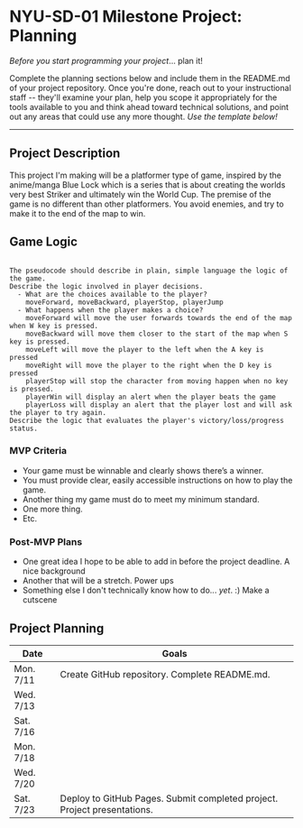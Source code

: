 # NYU-SD-01 Milestone Project: Planning

_Before you start programming your project_... plan it!

Complete the planning sections below and include them in the README.md of your project repository. Once you're done, reach out to your instructional staff -- they'll examine your plan, help you scope it appropriately for the tools available to you and think ahead toward technical solutions, and point out any areas that could use any more thought. _Use the template below!_

---

## Project Description

This project I'm making will be a platformer type of game, inspired by the anime/manga Blue Lock which is a series that is about creating the worlds very best Striker and ultimately win the World Cup. The premise of the game is no different than other platformers. You avoid enemies, and try to make it to the end of the map to win.

## Game Logic

```

The pseudocode should describe in plain, simple language the logic of the game.
Describe the logic involved in player decisions.
  - What are the choices available to the player?
    moveForward, moveBackward, playerStop, playerJump
  - What happens when the player makes a choice?
    moveForward will move the user forwards towards the end of the map when W key is pressed.
    moveBackward will move them closer to the start of the map when S key is pressed.
    moveLeft will move the player to the left when the A key is pressed
    moveRight will move the player to the right when the D key is pressed
    playerStop will stop the character from moving happen when no key is pressed.
    playerWin will display an alert when the player beats the game
    playerLoss will display an alert that the player lost and will ask the player to try again.
Describe the logic that evaluates the player's victory/loss/progress status.
```


### MVP Criteria

- Your game must be winnable and clearly shows there’s a winner.
- You must provide clear, easily accessible instructions on how to play the game.
- Another thing my game must do to meet my minimum standard.
- One more thing.
- Etc.

### Post-MVP Plans

- One great idea I hope to be able to add in before the project deadline.
    A nice background 
- Another that will be a stretch.
    Power ups
- Something else I don't technically know how to do... _yet_. :)
    Make a cutscene

## Project Planning

| Date      | Goals                                                                    |
| --------- | ------------------------------------------------------------------------ |
| Mon. 7/11 | Create GitHub repository. Complete README.md.                            |
| Wed. 7/13 |                                                                          |
| Sat. 7/16 |                                                                          |
| Mon. 7/18 |                                                                          |
| Wed. 7/20 |                                                                          |
| Sat. 7/23 | Deploy to GitHub Pages. Submit completed project. Project presentations. |
